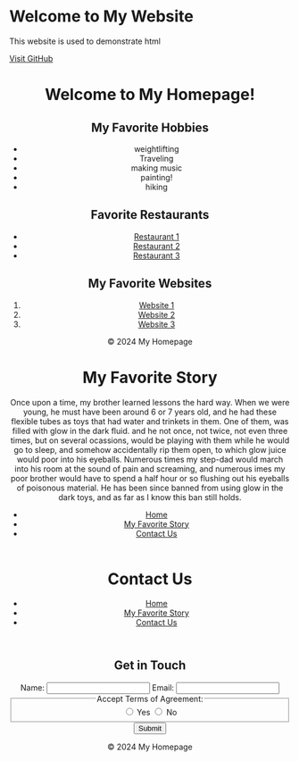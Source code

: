 <!DOCTYPE html>
<html lang="en">
<head>
    <meta charset="UTF-8">
    <meta name="viewport" content="width=device-width, initial-scale=1.0">
</head>
<body>
    <h1>Welcome to My Website</h1>
    <p>This website is used to demonstrate html</p>
    <a href="https://github.com">Visit GitHub</a>
</body>
</html>
<!DOCTYPE html>
<html lang="en">
<head>
    <meta charset="UTF-8">
    <meta name="viewport" content="width=device-width, initial-scale=1.0">
    <title>Homepage</title>
    <link rel="stylesheet" href="styles.css">
</head>
<body>
    <header>
        <h1>Welcome to My Homepage!</h1>
        <h2>My Favorite Hobbies</h2>
        <ul>
            <li>weightlifting</li>
            <li>Traveling</li>
            <li>making music</li>
            <li>painting!</li>
            <li>hiking</li>
        </ul>
<h2>Favorite Restaurants</h2>
        <ul>
            <li><a href="https://(https://plonkwine.com)" target="_blank">Restaurant 1</a></li>
            <li><a href="https://(https://www.saketomemissoula.com)" target="_blank">Restaurant 2</a></li>
            <li><a href="https://https://www.brasserieporterouge.com" target="_blank">Restaurant 3</a></li>
        </ul>

 <h2>My Favorite Websites</h2>
        <ol>
            <li><a href="https://https://www.freetetris.org/game.php " target="_blank">Website 1</a></li>
            <li><a href="https://https://www.youtube.com/channel/UCXN7NMwjjQpBHxzMwOPYzjQ" target="_blank">Website 2</a></li>
            <li><a href="https://https://www.wasteheadquarters.com" target="_blank">Website 3</a></li>
        </ol>
    </section>
<footer>
        <p>&copy; 2024 My Homepage</p>
    </footer>
</body>
</html>
<!DOCTYPE html>
<html lang="en">
<head>
    <meta charset="UTF-8">
    <meta name="viewport" content="width=device-width, initial-scale=1.0">
    <title>My Favorite Story</title>
    <link rel="stylesheet" href="styles.css">
</head>
<body>
    <header>
        <h1>My Favorite Story</h1>
        <p> Once upon a time, my brother learned lessons the hard way. When we were young, he must have been around 6 or 7 years old, and he had these flexible tubes as toys that had water and trinkets in them. One of them, was filled with glow in the dark fluid. and he not once, not twice, not even three times, but on several ocassions, would be playing with them while he would go to sleep, and somehow accidentally rip them open, to which glow juice would poor into his eyeballs. Numerous times my step-dad would march into his room at the sound of pain and screaming, and numerous imes my poor brother would have to spend a half hour or so flushing out his eyeballs of poisonous material. He has been since banned from using glow in the dark toys, and as far as I know this ban still holds.</p>
        <nav>
            <ul>
                <li><a href="index.html">Home</a></li>
                <li><a href="story.html">My Favorite Story</a></li>
                <li><a href="contact.html">Contact Us</a></li>
            </ul>
        </nav>
    </header>
    <!DOCTYPE html>
<html lang="en">
<head>
    <meta charset="UTF-8">
    <meta name="viewport" content="width=device-width, initial-scale=1.0">
    <title>Contact Us</title>
    <link rel="stylesheet" href="styles.css">
</head>
<body>
    <header>
        <h1>Contact Us</h1>
        <nav>
            <ul>
                <li><a href="index.html">Home</a></li>
                <li><a href="story.html">My Favorite Story</a></li>
                <li><a href="contact.html">Contact Us</a></li>
            </ul>
        </nav>
    </header>

 <section>
        <h2>Get in Touch</h2>
        <form action="#" method="post">
            <label for="name">Name:</label>
            <input type="text" id="name" name="name" required>
 <label for="email">Email:</label>
            <input type="email" id="email" name="email" required>

 <fieldset>
                <legend>Accept Terms of Agreement:</legend>
                <label><input type="radio" name="terms" value="yes" required> Yes</label>
                <label><input type="radio" name="terms" value="no"> No</label>
            </fieldset>
 <input type="submit" value="Submit">
        </form>
    </section>
 <footer>
        <p>&copy; 2024 My Homepage</p>
    </footer>
</body>
</html>


